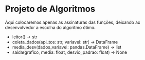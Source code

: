 # Projeto de Algoritmos

Aqui colocaremos apenas as assinaturas das funções, deixando ao desenvolvedor a escolha do algoritmo ótimo.

- leitor() -> str
- coleta_dados(api_tce: str, variavel: str) -> DataFrame
- media_desv(dados_variavel: pandas.DataFrame) -> list
- saida(grafico, media: float, desvio_padrao: float) -> None